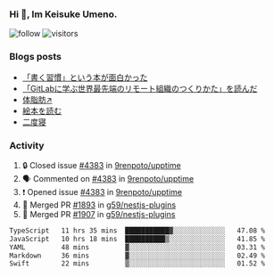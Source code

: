 ### Hi 👋, Im Keisuke Umeno.

<!--
**9renpoto/9renpoto** is a ✨ _special_ ✨ repository because its `README.md` (this file) appears on your GitHub profile.

Here are some ideas to get you started:

- 🔭 I’m currently working on ...
- 🌱 I’m currently learning ...
- 👯 I’m looking to collaborate on ...
- 🤔 I’m looking for help with ...
- 💬 Ask me about ...
- 📫 How to reach me: ...
- 😄 Pronouns: ...
- ⚡ Fun fact: ...
-->

![follow](https://img.shields.io/github/followers/9renpoto?label=Follow&style=social)
![visitors](https://komarev.com/ghpvc/?username=9renpoto&label=Profile%20views&color=0e75b6&style=flat)

### Blogs posts

<!-- BLOG-POST-LIST:START -->
- [「書く習慣」という本が面白かった](https://9renpoto.win/entry/2024/11/11/leave_a_feeling_sad)
- [「GitLabに学ぶ世界最先端のリモート組織のつくりかた」を読んだ](https://9renpoto.win/entry/2024/09/10/remote_organization)
- [体脂肪↗](https://9renpoto.win/entry/2024/08/12/gaining_fat)
- [絵本を読む](https://9renpoto.win/entry/2024/07/26/picture_book)
- [二度寝](https://9renpoto.win/entry/2024/07/18/going_back_to_sleep)
<!-- BLOG-POST-LIST:END -->

### Activity

<!--START_SECTION:activity-->
1. 🔒 Closed issue [#4383](https://github.com/9renpoto/upptime/issues/4383) in [9renpoto/upptime](https://github.com/9renpoto/upptime)
2. 🗣 Commented on [#4383](https://github.com/9renpoto/upptime/issues/4383#issuecomment-2486249992) in [9renpoto/upptime](https://github.com/9renpoto/upptime)
3. ❗ Opened issue [#4383](https://github.com/9renpoto/upptime/issues/4383) in [9renpoto/upptime](https://github.com/9renpoto/upptime)
4. 🎉 Merged PR [#1893](https://github.com/g59/nestjs-plugins/pull/1893) in [g59/nestjs-plugins](https://github.com/g59/nestjs-plugins)
5. 🎉 Merged PR [#1907](https://github.com/g59/nestjs-plugins/pull/1907) in [g59/nestjs-plugins](https://github.com/g59/nestjs-plugins)
<!--END_SECTION:activity-->

<!--START_SECTION:waka-->

```txt
TypeScript   11 hrs 35 mins  ███████████▓░░░░░░░░░░░░░   47.08 %
JavaScript   10 hrs 18 mins  ██████████▒░░░░░░░░░░░░░░   41.85 %
YAML         48 mins         ▓░░░░░░░░░░░░░░░░░░░░░░░░   03.31 %
Markdown     36 mins         ▓░░░░░░░░░░░░░░░░░░░░░░░░   02.49 %
Swift        22 mins         ▒░░░░░░░░░░░░░░░░░░░░░░░░   01.52 %
```

<!--END_SECTION:waka-->
